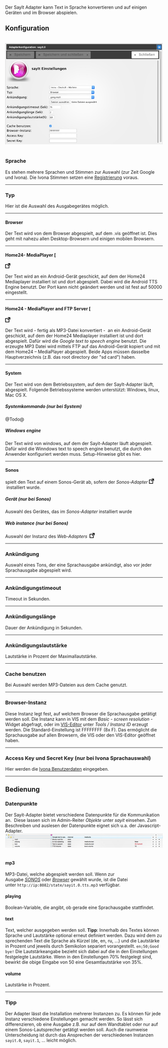 
Der SayIt Adapter kann Text in Sprache konvertieren und auf einigen Geräten und im Browser abspielen.


## Konfiguration

  
![](img/adapter-sayitundefined_Sayit-Einstellungen.png)
  

### <a id="Sprache"></a>Sprache

Es stehen mehrere Sprachen und Stimmen zur Auswahl (zur Zeit Google und Ivona). Die Ivona Stimmen setzen eine [Registrierung](http://www.ivona.com) voraus.

* * *

### <a id="Typ"></a>Typ

Hier ist die Auswahl des Ausgabegerätes möglich.

* * *

#### <a id="Browser"></a>Browser

Der Text wird von dem Browser abgespielt, auf dem .vis geöffnet ist. Dies geht mit nahezu allen Desktop-Browsern und einigen mobilen Browsern.

* * *

#### Home24- MediaPlayer [
![](img/adapter-sayitundefined_icon_link.png)


Der Text wird an ein Android-Gerät geschickt, auf dem der Home24 Mediaplayer installiert ist und dort abgespielt. Dabei wird die Android TTS Engine benutzt. Der Port kann nicht geändert werden und ist fest auf 50000 eingestellt.

* * *

#### Home24 - MediaPlayer and FTP Server [
![](img/adapter-sayitundefined_icon_link.png)


Der Text wird - fertig als MP3-Datei konvertiert -  an ein Android-Gerät geschickt, auf dem der Home24 Mediaplayer installiert ist und dort abgespielt. Dafür wird die _Google text to speech engine_ benutzt. Die erzeugte MP3 Datei wird mittels FTP auf das Android-Gerät kopiert und mit dem Home24 – MediaPlayer abgespielt. Beide Apps müssen dasselbe Hauptverzeichnis (z.B. das root directory der "sd card") haben.

* * *

#### System

Der Text wird von dem Betriebssystem, auf dem der SayIt-Adapter läuft, abgespielt. Folgende Betriebssysteme werden unterstützt: Windows, linux, Mac OS X.  

##### Systemkommando (nur bei System)

@Todo@  

##### Windows engine

Der Text wird von windows, auf dem der Sayit-Adapter läuft abgespielt. Dafür wird die Winndows text to speech engine benutzt, die durch den Anwender konfiguriert werden muss. Setup-Hinweise gibt es hier.

* * *

#### <a id="Sonos"></a>Sonos

spielt den Text auf einem Sonos-Gerät ab, sofern der _Sonos-Adapter_ 
![](img/adapter-sayitundefined_icon_link.png)
 installiert wurde.  

##### Gerät (nur bei Sonos)

Auswahl des Gerätes, das im _Sonos-Adapter_ installiert wurde  

##### Web instance (nur bei Sonos)

Auswahl der Instanz des _Web-Adapters_ 
![](img/adapter-sayitundefined_icon_link.png)


* * *

### Ankündigung

Auswahl eines Tons, der eine Sprachausgabe ankündigt, also vor jeder Sprachausgabe abgespielt wird.

* * *

### Ankündigungstimeout

Timeout in Sekunden.

* * *

### Ankündigungslänge

Dauer der Ankündigung in Sekunden.

* * *

### Ankündigungslautstärke

Lautstärke in Prozent der Maximallautstärke.

* * *

### Cache benutzen

Bei Auswahl werden MP3-Dateien aus dem Cache genutzt.

* * *

### Browser-Instanz

Diese Instanz legt fest, auf welchem Browser die Sprachausgabe getätigt werden soll. Die Instanz kann in VIS mit dem _Basic - screen resolution_ - Widget abgefragt, oder im [VIS-Editor](http://www.iobroker.net/?page_id=2754&lang=de) unter _Tools / Instanz ID_ erzeugt werden. Die Standard-Einstellung ist FFFFFFFF (8x F). Das ermöglicht die Sprachausgabe auf allen Browsern, die VIS oder den VIS-Editor geöffnet haben.

* * *

### Access Key und Secret Key (nur bei Ivona Sprachauswahl)

Hier werden die [Ivona Benutzerdaten](#Sprache) eingegeben.

* * *

## [](https://github.com/ioBroker/ioBroker/wiki/ioBroker-Adapter-sayit#bedienung)**Bedienung**

### Datenpunkte

Der Sayit-Adapter bietet verschiedene Datenpunkte für die Kommunikation an.  Diese lassen sich im Admin-Reiter _Objekte_ unter _sayit_ einsehen. Zum Beschreiben und auslesen der Datenpunkte eignet sich u.a. der Javascript-Adapter. 
![](img/adapter-sayitundefined_Sayit-Objekte.jpg)
  

#### mp3

MP3-Datei, welche abgespielt werden soll. Wenn zur Ausgabe _[SONOS](#Sonos)_ oder _[Browser](#Browser)_ gewählt wurde, ist die Datei unter `http://ip:8082/state/sayit.0.tts.mp3` verfügbar.  

#### playing

Boolean-Variable, die angibt, ob gerade eine Sprachausgabe stattfindet.  

#### text

Text, welcher ausgegeben werden soll. **Tipp**: Innerhalb des Textes können Sprache und Lautstärke optional erneut definiert werden. Dazu wird dem zu sprechenden Text die Sprache als Kürzel (de, en, ru, ...) und die Lautstärke in Prozent und jeweils durch Semikolon separiert vorangestellt. `en;50;Good bye!` Die Lautstärkeangabe bezieht sich dabei auf die in den Einstellungen festgelegte Lautstärke. Wenn in den Einstellungen 70% festgelegt sind, bewirkt die obige Eingabe von 50 eine Gesamtlautstärke von 35%.  

#### volume

Lautstärke in Prozent.

* * *

### Tipp

Der Adapter lässt die Installation mehrerer Instanzen zu. Es können für jede Instanz verschiedene Einstellungen gemacht werden. So lässt sich differenzieren, ob eine Ausgabe z.B. nur auf dem Wandtablet oder nur auf einem Sonos-Lautsprecher getätigt werden soll. Auch die raumweise Unterscheidung ist durch das Ansprechen der verschiedenen Instanzen `sayit.0`, `sayit.1`, ... leicht möglich.